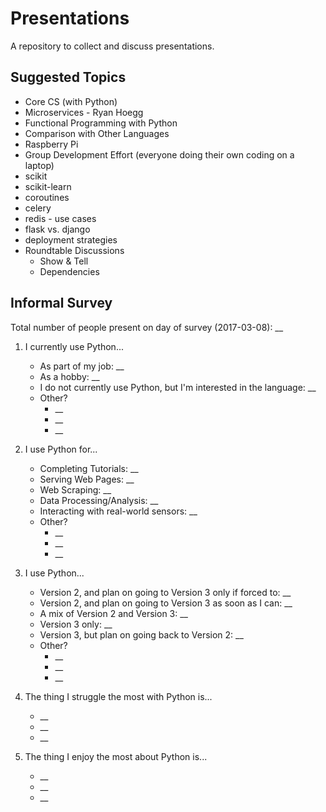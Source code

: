 # Presentations
A repository to collect and discuss presentations.

## Suggested Topics
* Core CS (with Python)
* Microservices - Ryan Hoegg
* Functional Programming with Python
* Comparison with Other Languages
* Raspberry Pi
* Group Development Effort (everyone doing their own coding on a laptop)
* scikit
* scikit-learn
* coroutines
* celery
* redis - use cases
* flask vs. django
* deployment strategies
* Roundtable Discussions
    * Show & Tell
    * Dependencies


## Informal Survey

Total number of people present on day of survey (2017-03-08): __

1. I currently use Python...
    * As part of my job: __
    * As a hobby: __
    * I do not currently use Python, but I'm interested in the language: __
    * Other?
        * __
        * __
        * __

2. I use Python for...
    * Completing Tutorials: __
    * Serving Web Pages: __
    * Web Scraping: __
    * Data Processing/Analysis: __
    * Interacting with real-world sensors: __
    * Other?
        * __
        * __
        * __

3. I use Python...
    * Version 2, and plan on going to Version 3 only if forced to: __
    * Version 2, and plan on going to Version 3 as soon as I can: __
    * A mix of Version 2 and Version 3: __
    * Version 3 only: __
    * Version 3, but plan on going back to Version 2: __
    * Other?
        * __
        * __
        * __

4. The thing I struggle the most with Python is...
    * __
    * __
    * __


5. The thing I enjoy the most about Python is...
    * __
    * __
    * __
